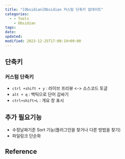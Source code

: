 ```yaml
---
title: "[Obsidian]Obsidian 커스텀 단축키 업데이트"
categories:
  - - Tools
    - Obsidian
tags:
date:
updated:
modified: 2023-12-25T17:00:19+09:00
---
```


## 단축키

### 커스텀 단축키

- `ctrl +shift + y` : 라이브 프리뷰 <-> 소스코드 토글
- `alt + q` : 백틱으로 단어 감싸기
- `ctrl+shift+L` : 개요 창 표시

## 추가 필요기능

- 수정날짜기준 Sort 기능(플러그인을 찾거나 다른 방법을 찾기)
- 파일링크 단순화

## Reference
